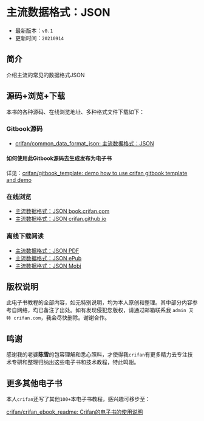 # 主流数据格式：JSON

* 最新版本：`v0.1`
* 更新时间：`20210914`

## 简介

介绍主流的常见的数据格式JSON

## 源码+浏览+下载

本书的各种源码、在线浏览地址、多种格式文件下载如下：

### Gitbook源码

* [crifan/common_data_format_json: 主流数据格式：JSON](https://github.com/crifan/common_data_format_json)

#### 如何使用此Gitbook源码去生成发布为电子书

详见：[crifan/gitbook_template: demo how to use crifan gitbook template and demo](https://github.com/crifan/gitbook_template)

### 在线浏览

* [主流数据格式：JSON book.crifan.com](https://book.crifan.com/books/common_data_format_json/website)
* [主流数据格式：JSON crifan.github.io](https://crifan.github.io/common_data_format_json/website)

### 离线下载阅读

* [主流数据格式：JSON PDF](https://book.crifan.com/books/common_data_format_json/pdf/common_data_format_json.pdf)
* [主流数据格式：JSON ePub](https://book.crifan.com/books/common_data_format_json/epub/common_data_format_json.epub)
* [主流数据格式：JSON Mobi](https://book.crifan.com/books/common_data_format_json/mobi/common_data_format_json.mobi)

## 版权说明

此电子书教程的全部内容，如无特别说明，均为本人原创和整理。其中部分内容参考自网络，均已备注了出处。如有发现侵犯您版权，请通过邮箱联系我 `admin 艾特 crifan.com`，我会尽快删除。谢谢合作。

## 鸣谢

感谢我的老婆**陈雪**的包容理解和悉心照料，才使得我`crifan`有更多精力去专注技术专研和整理归纳出这些电子书和技术教程，特此鸣谢。

## 更多其他电子书

本人`crifan`还写了其他`100+`本电子书教程，感兴趣可移步至：

[crifan/crifan_ebook_readme: Crifan的电子书的使用说明](https://github.com/crifan/crifan_ebook_readme)
